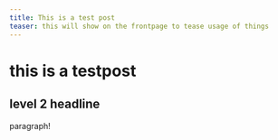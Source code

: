 ```yaml
---
title: This is a test post
teaser: this will show on the frontpage to tease usage of things
---
```



# this is a testpost

## level 2 headline

paragraph!
